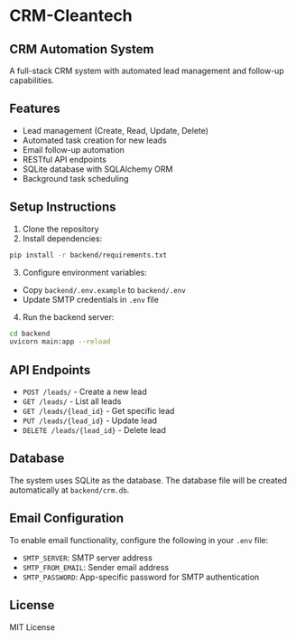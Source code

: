 # CRM-Cleantech

## CRM Automation System

A full-stack CRM system with automated lead management and follow-up capabilities.

## Features

- Lead management (Create, Read, Update, Delete)
- Automated task creation for new leads
- Email follow-up automation
- RESTful API endpoints
- SQLite database with SQLAlchemy ORM
- Background task scheduling

## Setup Instructions

1. Clone the repository
2. Install dependencies:
```bash
pip install -r backend/requirements.txt
```

3. Configure environment variables:
- Copy `backend/.env.example` to `backend/.env`
- Update SMTP credentials in `.env` file

4. Run the backend server:
```bash
cd backend
uvicorn main:app --reload
```

## API Endpoints

- `POST /leads/` - Create a new lead
- `GET /leads/` - List all leads
- `GET /leads/{lead_id}` - Get specific lead
- `PUT /leads/{lead_id}` - Update lead
- `DELETE /leads/{lead_id}` - Delete lead

## Database

The system uses SQLite as the database. The database file will be created automatically at `backend/crm.db`.

## Email Configuration

To enable email functionality, configure the following in your `.env` file:
- `SMTP_SERVER`: SMTP server address
- `SMTP_FROM_EMAIL`: Sender email address
- `SMTP_PASSWORD`: App-specific password for SMTP authentication

## License

MIT License